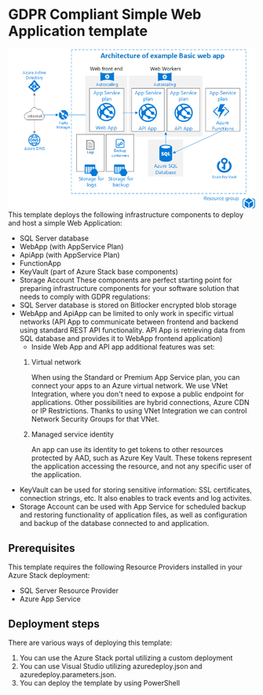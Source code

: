 # GDPR Compliant Simple Web Application template
 ![Simple Web Application architecture](images/architecture.png)
 This template deploys the following infrastructure components to deploy and host a simple Web Application:
* SQL Server database 
* WebApp (with AppService Plan)
* ApiApp (with AppService Plan)
* FunctionApp 
* KeyVault (part of Azure Stack base components)
* Storage Account
 These components are perfect starting point for preparing infrastructure components for your software solution that needs to comply with GDPR regulations:
* SQL Server database is stored on Bitlocker encrypted blob storage
* WebApp and ApiApp can be limited to only work in specific virtual networks (API App to communicate between frontend and backend using standard REST API functionality. API App is retrieving data from SQL database and provides it to WebApp frontend application)
   * Inside Web App and API app additional features was set:
    1. Virtual network
    
       When using the Standard or Premium App Service plan, you can connect your apps to an Azure virtual network. We use VNet Integration, where you don't need to expose a public endpoint for applications. Other possibilities are hybrid connections, Azure CDN or IP Restrictions. Thanks to using VNet Integration we can control Network Security Groups for that VNet.
       
    2. Managed service identity
    
       An app can use its identity to get tokens to other resources protected by AAD, such as Azure Key Vault. These tokens represent the application accessing the resource, and not any specific user of the application.
 * KeyVault can be used for storing sensitive information: SSL certificates, connection strings, etc. It also enables to track events and log activites.
* Storage Account can be used with App Service for scheduled backup and restoring functionality of application files, as well as configuration and backup of the database connected to and application.
 ## Prerequisites
 This template requires the following Resource Providers installed in your Azure Stack deployment:
* SQL Server Resource Provider
* Azure App Service
 ## Deployment steps
There are various ways of deploying this template:
1. You can use the Azure Stack portal utilizing a custom deployment
2. You can use Visual Studio utilizing azuredeploy.json and azuredeploy.parameters.json.
3. You can deploy the template by using PowerShell
